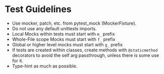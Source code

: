 # Test Guidelines

- Use mocker, patch, etc. from pytest_mock (MockerFixture).
- Do not use any default unittests imports.
- Local Mocks within tests must start with `m_` prefix
- Whole-File scope Mocks must start with `f_` prefix
- Global or higher level mocks must start with `g_` prefix
- If tests are created within classes, create methods with `@staticmethod` decorators to avoid the self arg passthrough, unless there is some use for it.
- Type-hint as much as possible.
